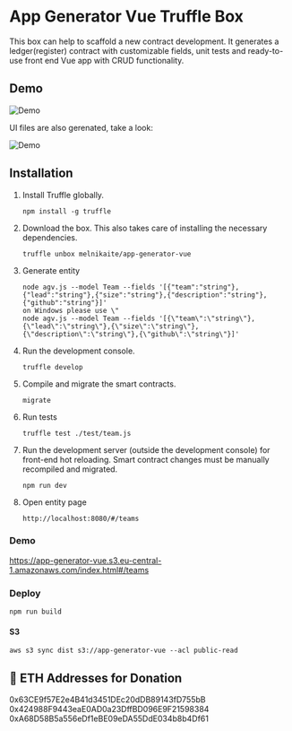 # App Generator Vue Truffle Box

This box can help to scaffold a new contract development.
It generates a ledger(register) contract with customizable fields, unit tests and 
ready-to-use front end Vue app with CRUD functionality.

## Demo 

![Demo](https://www.dropbox.com/s/8t2ytlpwf78j88f/cli.gif?dl=0&raw=1 "Logo Title Text 1")

UI files are also gerenated, take a look:

![Demo](https://www.dropbox.com/s/heg0fpvvcqxboon/out.gif?dl=0&raw=1 "Logo Title Text 1")


## Installation

1. Install Truffle globally.
    ```
    npm install -g truffle
    ```

2. Download the box. This also takes care of installing the necessary dependencies.
    ```
    truffle unbox melnikaite/app-generator-vue
    ```

3. Generate entity
    ```
    node agv.js --model Team --fields '[{"team":"string"},{"lead":"string"},{"size":"string"},{"description":"string"},{"github":"string"}]'
    on Windows please use \"
    node agv.js --model Team --fields '[{\"team\":\"string\"},{\"lead\":\"string\"},{\"size\":\"string\"},{\"description\":\"string\"},{\"github\":\"string\"}]'
    ```

4. Run the development console.
    ```
    truffle develop
    ```

5. Compile and migrate the smart contracts.
    ```
    migrate
    ```

6. Run tests
    ```
    truffle test ./test/team.js
    ```

7. Run the development server (outside the development console) for front-end hot reloading. Smart contract changes must be manually recompiled and migrated.
    ```
    npm run dev
    ```

8. Open entity page
    ```
    http://localhost:8080/#/teams
    ```

### Demo

https://app-generator-vue.s3.eu-central-1.amazonaws.com/index.html#/teams

### Deploy

`npm run build`

#### S3

`aws s3 sync dist s3://app-generator-vue --acl public-read`

## 💸 ETH Addresses for Donation

0x63CE9f57E2e4B41d3451DEc20dDB89143fD755bB
0x424988F9443eaE0AD0a23DffBD096E9F21598384
0xA68D58B5a556eDf1eBE09eDA55DdE034b8b4Df61

